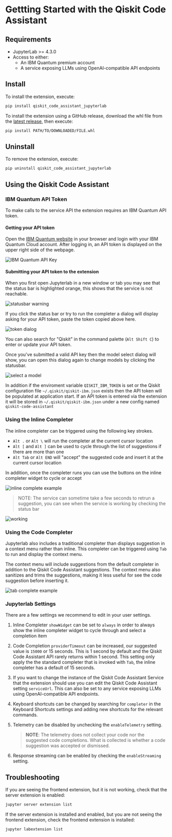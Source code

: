 # Gettting Started with the Qiskit Code Assistant

## Requirements

- JupyterLab >= 4.3.0
- Access to either:
  - An IBM Quantum premium account
  - A service exposing LLMs using OpenAI-compatible API endpoints

## Install

To install the extension, execute:

```bash
pip install qiskit_code_assistant_jupyterlab
```

To install the extension using a GitHub release, download the whl file from the [latest release](https://github.com/Qiskit/qiskit-code-assistant-jupyterlab/releases), then execute:

```bash
pip install PATH/TO/DOWNLOADED/FILE.whl
```

## Uninstall

To remove the extension, execute:

```bash
pip uninstall qiskit_code_assistant_jupyterlab
```

## Using the Qiskit Code Assistant

### IBM Quantum API Token

To make calls to the service API the extension requires an IBM Quantum API token.

#### Getting your API token

Open the [IBM Quantum website](https://quantum.cloud.ibm.com/) in your browser and login with
your IBM Quantum Cloud account.
After logging in, an API token is displayed on the upper right side of the webpage.

![IBM Quantum API Key](docs/images/api-key.png)

#### Submitting your API token to the extension

When you first open Jupyterlab in a new window or tab you may see that the status bar
is highlighted orange, this shows that the service is not reachable.

![statusbar warning](docs/images/statusbar-no-model.png)

If you click the status bar or try to run the completer a dialog will display asking
for your API token, paste the token copied above here.

![token dialog](docs/images/enter-token.png)

You can also search for "Qiskit" in the command palette (`Alt Shift C`) to enter or
update your API token.

Once you've submitted a valid API key then the model select dialog will show, you can
open this dialog again to change models by clicking the statusbar.

![select a model](docs/images/select-model.png)

In addition if the enviroment variable `QISKIT_IBM_TOKEN` is set or the Qiskit
configuration file `~/.qiskit/qiskit-ibm.json` exists then the API token will be
populated at application start. If an API token is entered via the extension it will be
stored in `~/.qiskit/qiskit-ibm.json` under a new config named `qiskit-code-assistant`

### Using the Inline Completer

The inline completer can be triggered using the following key strokes.

- `Alt .` or `Alt \` will run the completer at the current cursor location
- `Alt [` and `Alt ]` can be used to cycle through the list of suggestions if there are
  more than one
- `Alt Tab` or `Alt END` will "accept" the suggested code and insert it at the current
  cursor location

In addition, once the completer runs you can use the buttons on the inline completer
widget to cycle or accept

![inline complete example](docs/images/inline-complete.png)

> NOTE: The service can sometime take a few seconds to retrun a suggestion, you can see
> when the service is working by checking the status bar

![working](docs/images/statusbar-working.png)

### Using the Code Completer

Jupyterlab also includes a traditional completer than displays suggestion in a context
menu rather than inline. This completer can be triggered using `Tab` to run and display
the context menu.

The context menu will include suggestions from the default completer in addition to the
Qiskit Code Assistant suggestions. The context menu also sanitizes and trims the
suggestions, making it less useful for see the code suggestion before inserting it.

![tab complete example](docs/images/tab-complete.png)

### Jupyterlab Settings

There are a few settings we recommend to edit in your user settings.

1. Inline Completer `showWidget` can be set to `always` in order to always show the
   inline completer widget to cycle through and select a completion item

2. Code Completion `providerTimeout` can be increased, our suggested value is `15000` or
   15 seconds. This is 1 second by default and the Qiskit Code Assistant API rarely returns
   within 1 second. This setting only apply the the standard completer that is invoked with
   `Tab`, the inline completer has a default of 15 seconds.

3. If you want to change the instance of the Qiskit Code Assistant Service that the
   extension should use you can edit the Qiskit Code Assistant setting `serviceUrl`.
   This can also be set to any service exposing LLMs using OpenAI-compatible API endpoints.

4. Keyboard shortcuts can be changed by searching for `completer` in the Keyboard Shortcuts
   settings and adding new shortcuts for the relevant commands.

5. Telemetry can be disabled by unchecking the `enableTelemetry` setting.

   > **NOTE**: The telemetry does not collect your code nor the suggested code completions.
   > What is collected is whether a code suggestion was accepted or dismissed.

6. Response streaming can be enabled by checking the `enableStreaming` setting.

## Troubleshooting

If you are seeing the frontend extension, but it is not working, check that the server
extension is enabled:

```bash
jupyter server extension list
```

If the server extension is installed and enabled, but you are not seeing the frontend
extension, check the frontend extension is installed:

```bash
jupyter labextension list
```
